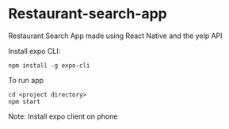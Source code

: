# Restaurant-search-app
Restaurant Search App made using React Native and the yelp API

Install expo CLI:
```
npm install -g expo-cli
```

To run app
```
cd <project directory>
npm start
```

Note: Install expo client on phone
